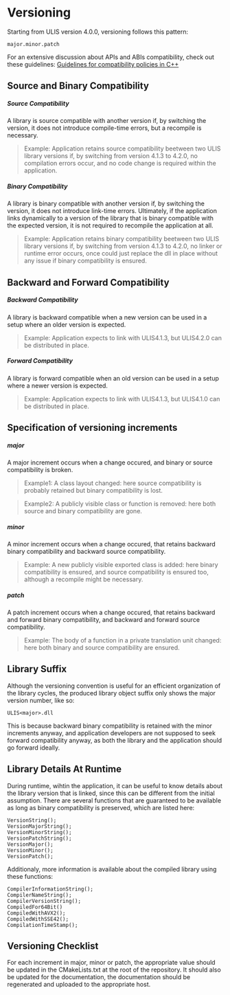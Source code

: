 # Versioning

Starting from ULIS version 4.0.0, versioning follows this pattern:

    major.minor.patch

For an extensive discussion about APIs and ABIs compatibility, check out these guidelines: [Guidelines for compatibility policies in C++](https://community.kde.org/Policies/Binary_Compatibility_Issues_With_C++)

## Source and Binary Compatibility
##### Source Compatibility  
A library is source compatible with another version if, by switching the version, it does not introduce compile-time errors, but a recompile is necessary.
> Example: Application retains source compatibility beetween two ULIS library versions if, by switching from version 4.1.3 to 4.2.0, no compilation errors occur, and no code change is required within the application.

##### Binary Compatibility  
A library is binary compatible with another version if, by switching the version, it does not introduce link-time errors. Ultimately, if the application links dynamically to a version of the library that is binary compatible with the expected version, it is not required to recompile the application at all.
> Example: Application retains binary compatibility beetween two ULIS library versions if, by switching from version 4.1.3 to 4.2.0, no linker or runtime error occurs, once could just replace the dll in place without any issue if binary compatibility is ensured.

## Backward and Forward Compatibility
##### Backward Compatibility  
A library is backward compatible when a new version can be used in a setup where an older version is expected.
> Example: Application expects to link with ULIS4.1.3, but ULIS4.2.0 can be distributed in place.

##### Forward Compatibility  
A library is forward compatible when an old version can be used in a setup where a newer version is expected.
> Example: Application expects to link with ULIS4.1.3, but ULIS4.1.0 can be distributed in place.

## Specification of versioning increments
##### major
A major increment occurs when a change occured, and binary or source compatibility is broken.
> Example1: A class layout changed: here source compatibility is probably retained but binary compatibility is lost.

> Example2: A publicly visible class or function is removed: here both source and binary compatibility are gone.

##### minor
A minor increment occurs when a change occured, that retains backward binary compatibility and backward source compatibility.
> Example: A new publicly visible exported class is added: here binary compatibility is ensured, and source compatibility is ensured too, although a recompile might be necessary.

##### patch
A patch increment occurs when a change occured, that retains backward and forward binary compatibility, and backward and forward source compatibility.
> Example: The body of a function in a private translation unit changed: here both binary and source compatibility are ensured.

## Library Suffix
Although the versioning convention is useful for an efficient organization of the library cycles, the produced library object suffix only shows the major version number, like so:

    ULIS<major>.dll

This is because backward binary compatibility is retained with the minor increments anyway, and application developers are not supposed to seek forward compatibility anyway, as both the library and the application should go forward ideally.

## Library Details At Runtime
During runtime, wihtin the application, it can be useful to know details about the library version that is linked, since this can be different from the initial assumption.
There are several functions that are guaranteed to be available as long as binary compatibility is preserved, which are listed here:

    VersionString();
    VersionMajorString();
    VersionMinorString();
    VersionPatchString();
    VersionMajor();
    VersionMinor();
    VersionPatch();

Additionaly, more information is available about the compiled library using these functions:

    CompilerInformationString();
    CompilerNameString();
    CompilerVersionString();
    CompiledFor64Bit()
    CompiledWithAVX2();
    CompiledWithSSE42();
    CompilationTimeStamp();

## Versioning Checklist
For each increment in major, minor or patch, the appropriate value should be updated in the CMakeLists.txt at the root of the repository. It should also be updated for the documentation, the documentation should be regenerated and uploaded to the appropriate host.

